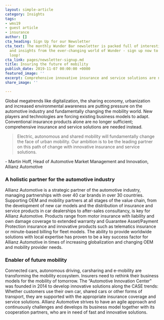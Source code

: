 ```yaml
---
layout: simple-article
category: Insights
tags:
- wms19
- guest article
- insurance
author: []
cta_heading: Sign Up for our Newsletter
cta_text: The monthly Wunder Bar newsletter is packed full of interesting news, updates
  and insights from the ever-changing world of Wunder - sign up now to stay in the
  loop!
cta_link: pages/newsletter-signup.md
title: Insuring the future of mobility
publish_date: 2019-11-07 00:00:00 +0000
featured_image: ''
excerpt: Comprehensive innovative insurance and service solutions are needed.
share_image: ''

---
```

Global megatrends like digitalization, the sharing economy, urbanization and increased environmental awareness are putting pressure on the automotive industry and fundamentally changing the mobility world. New players and technologies are forcing existing business models to adapt. Conventional insurance products alone are no longer sufficient; comprehensive insurance and service solutions are needed instead.

> Electric, autonomous and shared mobility will fundamentally change the face of urban mobility. Our ambition is to be the leading partner on this path of change with innovative insurance and service solutions.

\- Martin Hoff, Head of Automotive Market Management and Innovation, Allianz Automotive

### **A holistic partner for the automotive industry**

Allianz Automotive is a strategic partner of the automotive industry, managing partnerships with over 40 car brands in over 30 countries. Supporting OEM and mobility partners at all stages of the value chain, from the development of new car models and the distribution of insurance and service products in car dealerships to after-sales consultancy, is key for Allianz Automotive. Products range from motor insurance with liability and own damage coverage to extended warranty and Guarantee Asset/Payment Protection insurance and innovative products such as telematics insurance or minute-based billing for fleet models. The ability to provide worldwide solutions with local expertise has proven to be a key success factor for Allianz Automotive in times of increasing globalization and changing OEM and mobility provider needs.

### **Enabler of future mobility**

Connected cars, autonomous driving, carsharing and e-mobility are transforming the mobility ecosystem. Insurers need to rethink their business models for the mobility of tomorrow. The “Automotive Innovation Center" was founded in 2014 to develop innovative solutions along the CASE trends: Whether customers use their own car, shared cars or other forms of transport, they are supported with the appropriate insurance coverage and service solutions. Allianz Automotive strives to have an agile approach and continuously challenges and develops its business model together with its cooperation partners, who are in need of fast and innovative solutions.
